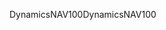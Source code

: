 <span data-ttu-id="d441a-101">DynamicsNAV100</span><span class="sxs-lookup"><span data-stu-id="d441a-101">DynamicsNAV100</span></span>